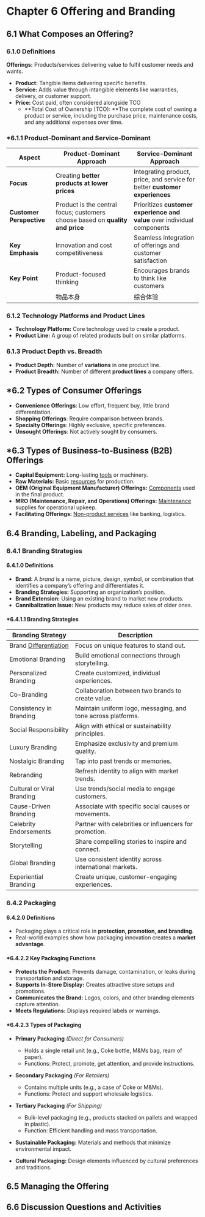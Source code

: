 # Chapter 6 Offering and Branding

## 6.1 What Composes an Offering?

### 6.1.0 Definitions

**Offerings:** Products/services delivering value to fulfil customer needs and wants.

-   **Product:** Tangible items delivering specific benefits.
-   **Service:** Adds value through intangible elements like warranties, delivery, or customer support.
-   **Price:** Cost paid, often considered alongside TCO
    -   **Total Cost of Ownership (TCO):  **The complete cost of owning a product or service, including the purchase price, maintenance costs, and any additional expenses over time.

### \*6.1.1 Product-Dominant and Service-Dominant

| **Aspect**               | **Product-Dominant Approach**                                | **Service-Dominant Approach**                                |
| ------------------------ | ------------------------------------------------------------ | ------------------------------------------------------------ |
| **Focus**                | Creating **better products at lower prices**                 | Integrating product, price, and service for better **customer experiences** |
| **Customer Perspective** | Product is the central focus; customers choose based on **quality and price** | Prioritizes **customer experience and value** over individual components |
| **Key Emphasis**         | Innovation and cost competitiveness                          | Seamless integration of offerings and customer satisfaction  |
| **Key Point**            | Product-focused thinking                                     | Encourages brands to think like customers                    |
|                          | 物品本身                                                     | 综合体验                                                     |

### 6.1.2 Technology Platforms and Product Lines

-   **Technology Platform:** Core technology used to create a product.
-   **Product Line:** A group of related products built on similar platforms.

### 6.1.3 Product Depth vs. Breadth

-   **Product Depth:** Number of **variations** in one product line.
-   **Product Breadth:** Number of different **product lines** a company offers.

## \*6.2 Types of Consumer Offerings

-   **Convenience Offerings**: Low effort, frequent buy, little brand differentiation.
-   **Shopping Offerings**: Require comparison between brands.
-   **Specialty Offerings**: Highly exclusive, specific preferences.
-   **Unsought Offerings**: Not actively sought by consumers.

## \*6.3 Types of Business-to-Business (B2B) Offerings

-   **Capital Equipment:** Long-lasting <u>tools</u> or machinery.
-   **Raw Materials:** Basic <u>resources</u> for production.
-   **OEM (Original Equipment Manufacturer) Offerings:** <u>Components</u> used in the final product.
-   **MRO (Maintenance, Repair, and Operations) Offerings:** <u>Maintenance</u> supplies for operational upkeep.
-   **Facilitating Offerings:** <u>Non-product services</u> like banking, logistics.

## 6.4 Branding, Labeling, and Packaging

### 6.4.1 Branding Strategies

#### 6.4.1.0 Definitions

-   **Brand:** A *brand* is a name, picture, design, symbol, or combination that identifies a company’s offering and differentiates it.
-   **Branding Strategies:** 
    Supporting an organization’s position.
-    **Brand Extension:**
    Using an existing brand to market new products.
-    **Cannibalization Issue:**
    New products may reduce sales of older ones.

#### *6.4.1.1 Branding Strategies

| **Branding Strategy**   | **Description**                                              |
| ----------------------- | ------------------------------------------------------------ |
| Brand <u>Differentiation</u> | Focus on unique features to stand out.                       |
| Emotional Branding      | Build emotional connections through storytelling.            |
| Personalized Branding   | Create customized, individual experiences.                   |
| Co-Branding             | Collaboration between two brands to create value.            |
| Consistency in Branding | Maintain uniform logo, messaging, and tone across platforms. |
| Social Responsibility   | Align with ethical or sustainability principles.             |
| Luxury Branding         | Emphasize exclusivity and premium quality.                   |
| Nostalgic Branding      | Tap into past trends or memories.                            |
| Rebranding                 | Refresh identity to align with market trends.          |
| Cultural or Viral Branding | Use trends/social media to engage customers.           |
| Cause-Driven Branding      | Associate with specific social causes or movements.    |
| Celebrity Endorsements     | Partner with celebrities or influencers for promotion. |
| Storytelling               | Share compelling stories to inspire and connect.       |
| Global Branding            | Use consistent identity across international markets.  |
| Experiential Branding      | Create unique, customer-engaging experiences.          |

### 6.4.2 Packaging

#### 6.4.2.0 Definitions

-   Packaging plays a critical role in **protection, promotion, and branding**.
-   Real-world examples show how packaging innovation creates a **market advantage**.

#### *6.4.2.2 Key Packaging Functions

-   **Protects the Product:** Prevents damage, contamination, or leaks during transportation and storage.
-   **Supports In-Store Display:** Creates attractive store setups and promotions.
-   **Communicates the Brand:** Logos, colors, and other branding elements capture attention.
-   **Meets Regulations:** Displays required labels or warnings.

#### *6.4.2.3 Types of Packaging

-   **Primary Packaging** *(Direct for Consumers)*
    -   Holds a single retail unit (e.g., Coke bottle, M&Ms bag, ream of paper).
    -   Functions: Protect, promote, get attention, and provide instructions.
-   **Secondary Packaging** *(For Retailers)*
    -   Contains multiple units (e.g., a case of Coke or M&Ms).
    -   Functions: Protect and support wholesale logistics.
-   **Tertiary Packaging** *(For Shipping)*
    -   Bulk-level packaging (e.g., products stacked on pallets and wrapped in plastic).
    -   Function: Efficient handling and mass transportation.

-   **Sustainable Packaging:** Materials and methods that minimize environmental impact.
-   **Cultural Packaging:** Design elements influenced by cultural preferences and traditions.

## 6.5 Managing the Offering

## 6.6 Discussion Questions and Activities

